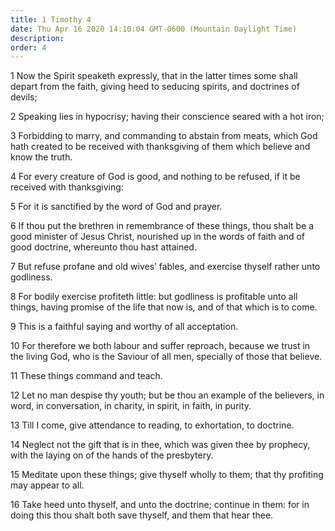 ```yaml
---
title: 1 Timothy 4
date: Thu Apr 16 2020 14:10:04 GMT-0600 (Mountain Daylight Time)
description: 
order: 4
---
```


<p>
  1 Now the Spirit speaketh expressly, that in the latter times some shall
  depart from the faith, giving heed to seducing spirits, and doctrines of
  devils;
</p>
<p>
  2 Speaking lies in hypocrisy; having their conscience seared with a hot iron;
</p>
<p>
  3 Forbidding to marry, and commanding to abstain from meats, which God hath
  created to be received with thanksgiving of them which believe and know the
  truth.
</p>
<p>
  4 For every creature of God is good, and nothing to be refused, if it be
  received with thanksgiving:
</p>
<p>5 For it is sanctified by the word of God and prayer.</p>
<p>
  6 If thou put the brethren in remembrance of these things, thou shalt be a
  good minister of Jesus Christ, nourished up in the words of faith and of good
  doctrine, whereunto thou hast attained.
</p>
<p>
  7 But refuse profane and old wives&#x2019; fables, and exercise thyself rather
  unto godliness.
</p>
<p>
  8 For bodily exercise profiteth little: but godliness is profitable unto all
  things, having promise of the life that now is, and of that which is to come.
</p>
<p>9 This is a faithful saying and worthy of all acceptation.</p>
<p>
  10 For therefore we both labour and suffer reproach, because we trust in the
  living God, who is the Saviour of all men, specially of those that believe.
</p>
<p>11 These things command and teach.</p>
<p>
  12 Let no man despise thy youth; but be thou an example of the believers, in
  word, in conversation, in charity, in spirit, in faith, in purity.
</p>
<p>13 Till I come, give attendance to reading, to exhortation, to doctrine.</p>
<p>
  14 Neglect not the gift that is in thee, which was given thee by prophecy,
  with the laying on of the hands of the presbytery.
</p>
<p>
  15 Meditate upon these things; give thyself wholly to them; that thy profiting
  may appear to all.
</p>
<p>
  16 Take heed unto thyself, and unto the doctrine; continue in them: for in
  doing this thou shalt both save thyself, and them that hear thee.
</p>
